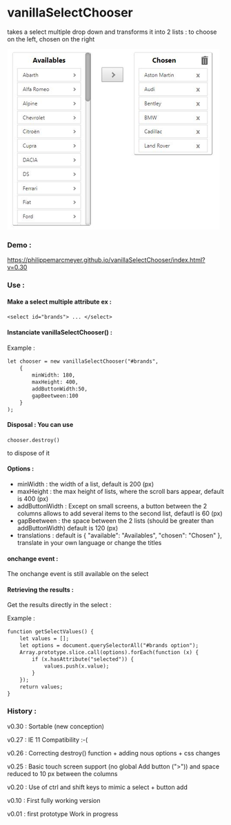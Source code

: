 # vanillaSelectChooser 
takes a select multiple drop down and transforms it into 2 lists : to choose on the left, chosen on the right

![screen shot](https://raw.githubusercontent.com/PhilippeMarcMeyer/vanillaSelectChooser/master/vanillaSelectChooser.jpg)

### Demo :

https://philippemarcmeyer.github.io/vanillaSelectChooser/index.html?v=0.30

### Use :

#### Make a select multiple attribute ex : 

```
<select id="brands"> ... </select>
```

#### Instanciate vanillaSelectChooser() :

Example :

```
let chooser = new vanillaSelectChooser("#brands", 
    {
        minWidth: 180, 
        maxHeight: 400,
        addButtonWidth:50,
        gapBeetween:100
    }
);
```

#### Disposal : You can use 

```
chooser.destroy()
```

to dispose of it

#### Options :
- minWidth : the width of a list, default is 200 (px)
- maxHeight : the max height of lists, where the scroll bars appear, default is 400 (px)
- addButtonWidth : Except on small screens, a button between the 2 columns allows to add several items to the second list, defautl is 60 (px)
- gapBeetween : the space between the 2 lists (should be greater than addButtonWidth) default is 120 (px)
- translations : default is { "available": "Availables", "chosen": "Chosen" }, translate in your own language or change the titles

#### onchange event :
The onchange event is still available on the select

#### Retrieving the results :
Get the results directly in the select :

Example :

```
function getSelectValues() {
    let values = [];
    let options = document.querySelectorAll("#brands option");
    Array.prototype.slice.call(options).forEach(function (x) {
        if (x.hasAttribute("selected")) {
            values.push(x.value);
        }
    });
    return values;
}
```

### History :

v0.30 : Sortable (new conception)

v0.27 : IE 11 Compatibility :-(

v0.26 : Correcting destroy() function + adding nous options + css changes

v0.25 : Basic touch screen support (no global Add button (">")) and space reduced to 10 px between the columns

v0.20 : Use of ctrl and shift keys to mimic a select + button add

v0.10 : First fully working version

v0.01 : first prototype Work in progress

